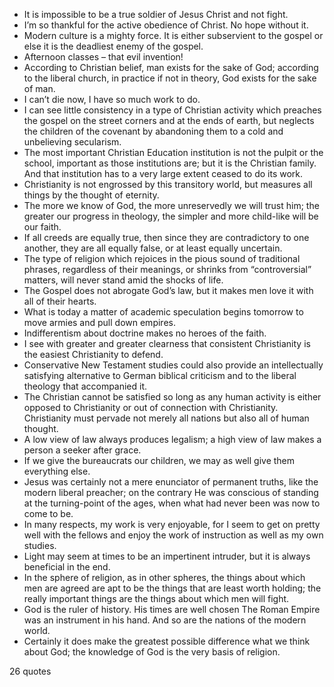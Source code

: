  - It is impossible to be a true soldier of Jesus Christ and not fight.
 - I’m so thankful for the active obedience of Christ. No hope without it.
 - Modern culture is a mighty force. It is either subservient to the gospel or else it is the deadliest enemy of the gospel.
 - Afternoon classes – that evil invention!
 - According to Christian belief, man exists for the sake of God; according to the liberal church, in practice if not in theory, God exists for the sake of man.
 - I can’t die now, I have so much work to do.
 - I can see little consistency in a type of Christian activity which preaches the gospel on the street corners and at the ends of earth, but neglects the children of the covenant by abandoning them to a cold and unbelieving secularism.
 - The most important Christian Education institution is not the pulpit or the school, important as those institutions are; but it is the Christian family. And that institution has to a very large extent ceased to do its work.
 - Christianity is not engrossed by this transitory world, but measures all things by the thought of eternity.
 - The more we know of God, the more unreservedly we will trust him; the greater our progress in theology, the simpler and more child-like will be our faith.
 - If all creeds are equally true, then since they are contradictory to one another, they are all equally false, or at least equally uncertain.
 - The type of religion which rejoices in the pious sound of traditional phrases, regardless of their meanings, or shrinks from “controversial” matters, will never stand amid the shocks of life.
 - The Gospel does not abrogate God’s law, but it makes men love it with all of their hearts.
 - What is today a matter of academic speculation begins tomorrow to move armies and pull down empires.
 - Indifferentism about doctrine makes no heroes of the faith.
 - I see with greater and greater clearness that consistent Christianity is the easiest Christianity to defend.
 - Conservative New Testament studies could also provide an intellectually satisfying alternative to German biblical criticism and to the liberal theology that accompanied it.
 - The Christian cannot be satisfied so long as any human activity is either opposed to Christianity or out of connection with Christianity. Christianity must pervade not merely all nations but also all of human thought.
 - A low view of law always produces legalism; a high view of law makes a person a seeker after grace.
 - If we give the bureaucrats our children, we may as well give them everything else.
 - Jesus was certainly not a mere enunciator of permanent truths, like the modern liberal preacher; on the contrary He was conscious of standing at the turning-point of the ages, when what had never been was now to come to be.
 - In many respects, my work is very enjoyable, for I seem to get on pretty well with the fellows and enjoy the work of instruction as well as my own studies.
 - Light may seem at times to be an impertinent intruder, but it is always beneficial in the end.
 - In the sphere of religion, as in other spheres, the things about which men are agreed are apt to be the things that are least worth holding; the really important things are the things about which men will fight.
 - God is the ruler of history. His times are well chosen The Roman Empire was an instrument in his hand. And so are the nations of the modern world.
 - Certainly it does make the greatest possible difference what we think about God; the knowledge of God is the very basis of religion.

26 quotes